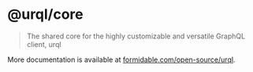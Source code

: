 # @urql/core

> The shared core for the highly customizable and versatile GraphQL client, urql

More documentation is available
at [formidable.com/open-source/urql](https://formidable.com/open-source/urql/).
